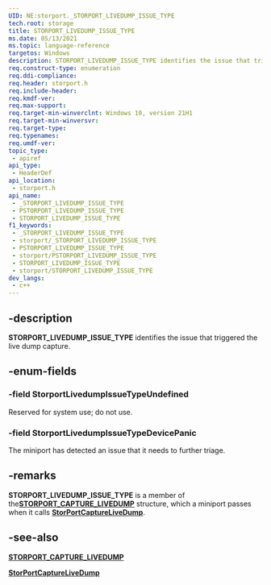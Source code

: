 ```yaml
---
UID: NE:storport._STORPORT_LIVEDUMP_ISSUE_TYPE
tech.root: storage
title: STORPORT_LIVEDUMP_ISSUE_TYPE
ms.date: 05/13/2021
ms.topic: language-reference
targetos: Windows
description: STORPORT_LIVEDUMP_ISSUE_TYPE identifies the issue that triggered the live dump capture.
req.construct-type: enumeration
req.ddi-compliance: 
req.header: storport.h
req.include-header: 
req.kmdf-ver: 
req.max-support: 
req.target-min-winverclnt: Windows 10, version 21H1
req.target-min-winversvr: 
req.target-type: 
req.typenames: 
req.umdf-ver: 
topic_type:
 - apiref
api_type:
 - HeaderDef
api_location:
 - storport.h
api_name:
 - _STORPORT_LIVEDUMP_ISSUE_TYPE
 - PSTORPORT_LIVEDUMP_ISSUE_TYPE
 - STORPORT_LIVEDUMP_ISSUE_TYPE
f1_keywords:
 - _STORPORT_LIVEDUMP_ISSUE_TYPE
 - storport/_STORPORT_LIVEDUMP_ISSUE_TYPE
 - PSTORPORT_LIVEDUMP_ISSUE_TYPE
 - storport/PSTORPORT_LIVEDUMP_ISSUE_TYPE
 - STORPORT_LIVEDUMP_ISSUE_TYPE
 - storport/STORPORT_LIVEDUMP_ISSUE_TYPE
dev_langs:
 - c++
---
```


## -description

**STORPORT_LIVEDUMP_ISSUE_TYPE** identifies the issue that triggered the live dump capture.

## -enum-fields

### -field StorportLivedumpIssueTypeUndefined

Reserved for system use; do not use.

### -field StorportLivedumpIssueTypeDevicePanic

The miniport has detected an issue that it needs to further triage.

## -remarks

**STORPORT_LIVEDUMP_ISSUE_TYPE** is a member of the[**STORPORT_CAPTURE_LIVEDUMP**](ns-storport-storport_capture_livedump.md) structure, which a miniport passes when it calls [**StorPortCaptureLiveDump**](nf-storport-storportcapturelivedump.md).

## -see-also

[**STORPORT_CAPTURE_LIVEDUMP**](ns-storport-storport_capture_livedump.md)

[**StorPortCaptureLiveDump**](nf-storport-storportcapturelivedump.md)
